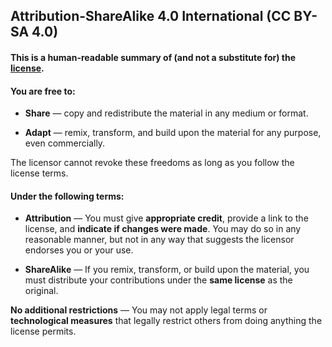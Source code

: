 ## Attribution-ShareAlike 4.0 International (CC BY-SA 4.0)

#### This is a human-readable summary of (and not a substitute for) the <a href="https://creativecommons.org/licenses/by-sa/4.0/legalcode" target="_blank">license</a>.

#### You are free to:

- **Share** — copy and redistribute the material in any medium or format.

- **Adapt** — remix, transform, and build upon the material for any purpose, even commercially.

The licensor cannot revoke these freedoms as long as you follow the license terms.

#### Under the following terms:

- **Attribution** — You must give **appropriate credit**, provide a link to the license, and **indicate if changes were made**. You may do so in any reasonable manner, but not in any way that suggests the licensor endorses you or your use.

- **ShareAlike** — If you remix, transform, or build upon the material, you must distribute your contributions under the **same license** as the original.

**No additional restrictions** — You may not apply legal terms or **technological measures** that legally restrict others from doing anything the license permits.
